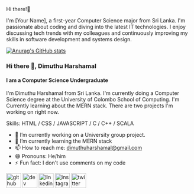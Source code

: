 Hi there!👋 

I'm [Your Name], a first-year Computer Science major from Sri Lanka. I'm passionate about coding and diving into the latest IT technologies. I enjoy discussing tech trends with my colleagues and continuously improving my skills in software development and systems design.


[![Anurag's GitHub stats](https://github-readme-stats.vercel.app/api?username=dimuthuh28)](https://github.com/anuraghazra/github-readme-stats)

### Hi there 👋, Dimuthu Harshamal
#### I am a Computer Science Undergraduate

I'm Dimuthu Harshamal from Sri Lanka. I'm currently doing a Computer Science degree at the University of Colombo School of Computing. I'm Currently learning about the MERN stack. There are two projects I'm working on right now.

Skills: HTML / CSS / JAVASCRIPT / C / C++ / SCALA

- 🔭 I’m currently working on a University group project. 
- 🌱 I’m currently learning the MERN stack 
- 📫 How to reach me: dimuthuharshamal@gmail.com 
- 😄 Pronouns: He/him 
- ⚡ Fun fact: I don't use comments on my code 


[<img src='https://cdn.jsdelivr.net/npm/simple-icons@3.0.1/icons/github.svg' alt='github' height='40'>](https://github.com/https://github.com/dimuthuh28)  [<img src='https://cdn.jsdelivr.net/npm/simple-icons@3.0.1/icons/dev-dot-to.svg' alt='dev' height='40'>](https://dev.to/https://dev.to/dimuthuh)  [<img src='https://cdn.jsdelivr.net/npm/simple-icons@3.0.1/icons/linkedin.svg' alt='linkedin' height='40'>](https://www.linkedin.com/in/https://www.linkedin.com/in/dimuthuharshamal//)  [<img src='https://cdn.jsdelivr.net/npm/simple-icons@3.0.1/icons/instagram.svg' alt='instagram' height='40'>](https://www.instagram.com/https://www.instagram.com/dimuthuha//)  [<img src='https://cdn.jsdelivr.net/npm/simple-icons@3.0.1/icons/twitter.svg' alt='twitter' height='40'>](https://twitter.com/https://twitter.com/dimuthuip)  







